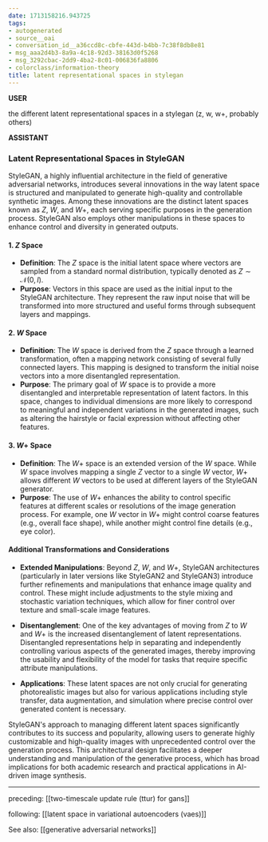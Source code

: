 ```yaml
---
date: 1713158216.943725
tags:
- autogenerated
- source__oai
- conversation_id__a36ccd8c-cbfe-443d-b4bb-7c38f8db8e81
- msg_aaa2d4b3-8a9a-4c18-92d3-38163d0f5268
- msg_3292cbac-2dd9-4ba2-8c01-006836fa8806
- colorclass/information-theory
title: latent representational spaces in stylegan
---
```


**USER**

the different latent representational spaces in a stylegan (z, w, w+, probably others)


**ASSISTANT**

### Latent Representational Spaces in StyleGAN

StyleGAN, a highly influential architecture in the field of generative adversarial networks, introduces several innovations in the way latent space is structured and manipulated to generate high-quality and controllable synthetic images. Among these innovations are the distinct latent spaces known as $Z$, $W$, and $W+$, each serving specific purposes in the generation process. StyleGAN also employs other manipulations in these spaces to enhance control and diversity in generated outputs.

#### 1. $Z$ Space

- **Definition**: The $Z$ space is the initial latent space where vectors are sampled from a standard normal distribution, typically denoted as $Z \sim \mathcal{N}(0, I)$.
- **Purpose**: Vectors in this space are used as the initial input to the StyleGAN architecture. They represent the raw input noise that will be transformed into more structured and useful forms through subsequent layers and mappings.

#### 2. $W$ Space

- **Definition**: The $W$ space is derived from the $Z$ space through a learned transformation, often a mapping network consisting of several fully connected layers. This mapping is designed to transform the initial noise vectors into a more disentangled representation.
- **Purpose**: The primary goal of $W$ space is to provide a more disentangled and interpretable representation of latent factors. In this space, changes to individual dimensions are more likely to correspond to meaningful and independent variations in the generated images, such as altering the hairstyle or facial expression without affecting other features.

#### 3. $W+$ Space

- **Definition**: The $W+$ space is an extended version of the $W$ space. While $W$ space involves mapping a single $Z$ vector to a single $W$ vector, $W+$ allows different $W$ vectors to be used at different layers of the StyleGAN generator.
- **Purpose**: The use of $W+$ enhances the ability to control specific features at different scales or resolutions of the image generation process. For example, one $W$ vector in $W+$ might control coarse features (e.g., overall face shape), while another might control fine details (e.g., eye color).

#### Additional Transformations and Considerations

- **Extended Manipulations**: Beyond $Z$, $W$, and $W+$, StyleGAN architectures (particularly in later versions like StyleGAN2 and StyleGAN3) introduce further refinements and manipulations that enhance image quality and control. These might include adjustments to the style mixing and stochastic variation techniques, which allow for finer control over texture and small-scale image features.
  
- **Disentanglement**: One of the key advantages of moving from $Z$ to $W$ and $W+$ is the increased disentanglement of latent representations. Disentangled representations help in separating and independently controlling various aspects of the generated images, thereby improving the usability and flexibility of the model for tasks that require specific attribute manipulations.

- **Applications**: These latent spaces are not only crucial for generating photorealistic images but also for various applications including style transfer, data augmentation, and simulation where precise control over generated content is necessary.

StyleGAN's approach to managing different latent spaces significantly contributes to its success and popularity, allowing users to generate highly customizable and high-quality images with unprecedented control over the generation process. This architectural design facilitates a deeper understanding and manipulation of the generative process, which has broad implications for both academic research and practical applications in AI-driven image synthesis.


---

preceding: [[two-timescale update rule (ttur) for gans]]  


following: [[latent space in variational autoencoders (vaes)]]

See also: [[generative adversarial networks]]